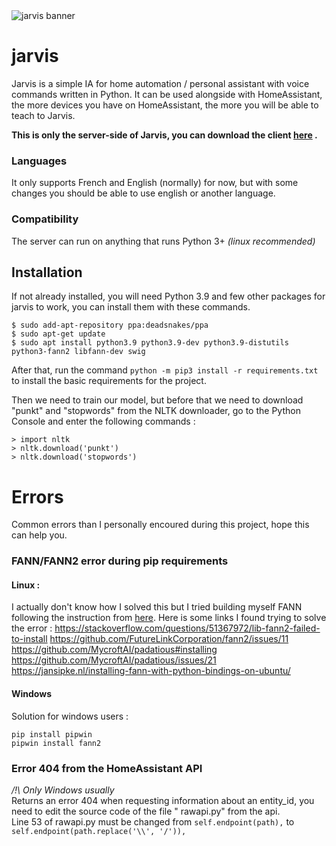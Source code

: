 <img src="https://i.imgur.com/uuWWP39.png" alt="jarvis banner" />

# jarvis

Jarvis is a simple IA for home automation / personal assistant with voice commands written in Python. It can be used
alongside with HomeAssistant, the more devices you have on HomeAssistant, the more you will be able to teach to Jarvis.

**This is only the server-side of Jarvis, you can download the client [here](https://github.com/M4TH1EU/jarvis-client)
.**

### Languages

It only supports French and English (normally) for now, but with some changes you should be able to use english or
another language.

### Compatibility

The server can run on anything that runs Python 3+ *(linux recommended)*

## Installation

If not already installed, you will need Python 3.9 and few other packages for jarvis to work, you can install them with
these commands.

```shell
$ sudo add-apt-repository ppa:deadsnakes/ppa
$ sudo apt-get update
$ sudo apt install python3.9 python3.9-dev python3.9-distutils python3-fann2 libfann-dev swig
```

After that, run the command `python -m pip3 install -r requirements.txt` to install the basic requirements for the
project.

Then we need to train our model, but before that we need to download "punkt" and "stopwords" from the NLTK downloader,
go to the Python Console and enter the following commands :

```shell
> import nltk
> nltk.download('punkt')
> nltk.download('stopwords')
```

# Errors
Common errors than I personally encoured during this project, hope this can help you.

### FANN/FANN2 error during pip requirements

#### Linux :

I actually don't know how I solved this but I tried building myself FANN following the instruction
from [here](https://github.com/libfann/fann#from-source). Here is some links I found trying to solve the error :
https://stackoverflow.com/questions/51367972/lib-fann2-failed-to-install
https://github.com/FutureLinkCorporation/fann2/issues/11
https://github.com/MycroftAI/padatious#installing
https://github.com/MycroftAI/padatious/issues/21
https://jansipke.nl/installing-fann-with-python-bindings-on-ubuntu/

#### Windows

Solution for windows users :

```
pip install pipwin
pipwin install fann2
```

### Error 404 from the HomeAssistant API

*/!\ Only Windows usually*  
Returns an error 404 when requesting information about an entity_id, you need to edit the source code of the file "
rawapi.py" from the api.  
Line 53 of rawapi.py must be changed from ``self.endpoint(path),`` to ``self.endpoint(path.replace('\\', '/')),``